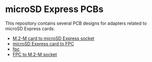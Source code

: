 # microSD Express PCBs

This repository contains several PCB designs for adapters related to microSD
Express cards.

- [M.2-M card to microSD Express socket](m2_m_card-to-usdex_socket/README.md)
- [microSD Express card to FPC](usdex_card-to-fpc/README.md)
- [fpc](fpc/README.md)
- [FPC to M.2-M socket](fpc-to-m2_m_socket/README.md)
